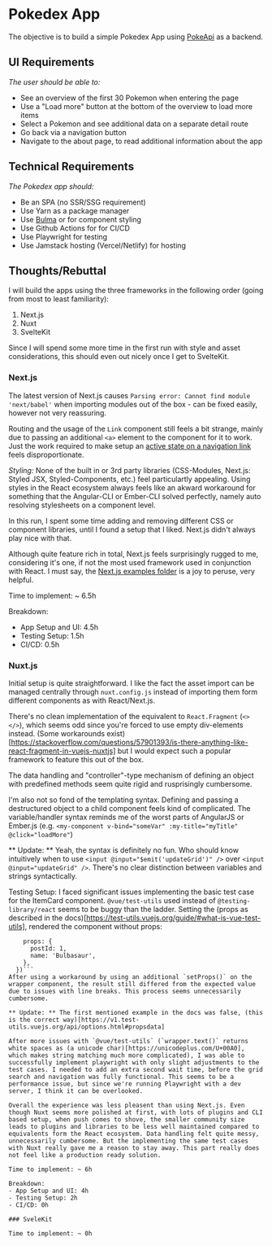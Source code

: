 # Pokedex App

The objective is to build a simple Pokedex App using [PokeApi](https://pokeapi.co/) as a backend.

## UI Requirements

*The user should be able to:*
- See an overview of the first 30 Pokemon when entering the page
- Use a "Load more" button at the bottom of the overview to load more items
- Select a Pokemon and see additional data on a separate detail route
- Go back via a navigation button
- Navigate to the about page, to read additional information about the app

## Technical Requirements

*The Pokedex app should:*
- Be an SPA (no SSR/SSG requirement)
- Use Yarn as a package manager
- Use [Bulma](https://bulma.io/) or for component styling
- Use Github Actions for for CI/CD
- Use Playwright for testing
- Use Jamstack hosting (Vercel/Netlify) for hosting

## Thoughts/Rebuttal

I will build the apps using the three frameworks in the following order (going from most to least familiarity):
1. Next.js
2. Nuxt
3. SvelteKit

Since I will spend some more time in the first run with style and asset considerations, this should even out nicely once I get to SvelteKit.

### Next.js

The latest version of Next.js causes `Parsing error: Cannot find module 'next/babel'` when importing modules out of the box - can be fixed easily, however not very reassuring.

Routing and the usage of the `Link` component still feels a bit strange, mainly due to passing an additional `<a>` element to the component for it to work. Just the work required to make setup an [active state on a navigation link](https://github.com/vercel/next.js/tree/canary/examples/active-class-name) feels disproportionate.

*Styling:* None of the built in or 3rd party libraries (CSS-Modules, Next.js: Styled JSX, Styled-Components, etc.) feel particulartly appealing. Using styles in the React ecosystem always feels like an akward workaround for something that the Angular-CLI or Ember-CLI solved perfectly, namely auto resolving stylesheets on a component level.

In this run, I spent some time adding and removing different CSS or component libraries, until I found a setup that I liked. Next.js didn't always play nice with that.

Although quite feature rich in total, Next.js feels surprisingly rugged to me, considering it's one, if not the most used framework used in conjunction with React. I must say, the [Next.js examples folder](https://github.com/vercel/next.js/tree/canary/examples/with-jest) is a joy to peruse, very helpful.

Time to implement: ~ 6.5h

Breakdown:
- App Setup and UI: 4.5h
- Testing Setup: 1.5h
- CI/CD: 0.5h

### Nuxt.js

Initial setup is quite straightforward. I like the fact the asset import can be managed centrally through `nuxt.config.js` instead of importing them form different components as with React/Next.js. 

There's no clean implementation of the equivalent to `React.Fragment` (`<></>`), which seems odd since you're forced to use empty div-elements instead. (Some workarounds exist)[https://stackoverflow.com/questions/57901393/is-there-anything-like-react-fragment-in-vuejs-nuxtjs] but I would expect such a popular framework to feature this out of the box.

The data handling and "controller"-type mechanism of defining an object with predefined methods seem quite rigid and rusprisingly cumbersome.

I'm also not so fond of the templating syntax. Defining and passing a destructured object to a child component feels kind of complicated. The variable/handler syntax reminds me of the worst parts of AngularJS or Ember.js (e.g. `<my-component v-bind="someVar" :my-title="myTitle" @click="loadMore"`)

** Update: ** Yeah, the syntax is definitely no fun. Who should know intuitively when to use `<input @input="$emit('updateGrid')" />` over `<input @input="updateGrid" />`. There's no clear distinction between variables and strings syntactically.

Testing Setup: I faced significant issues implementing the basic test case for the ItemCard component. `@vue/test-utils` used instead of `@testing-library/react` seems to be buggy than the ladder. Setting the (props as described in the docs)[https://test-utils.vuejs.org/guide/#what-is-vue-test-utils], rendered the component without props:
```const wrapper = mount(ItemCard, {
    props: {
      postId: 1,
      name: 'Bulbasaur',
    },
  })```
After using a workaround by using an additional `setProps()` on the wrapper component, the result still differed from the expected value due to issues with line breaks. This process seems unnecessarily cumbersome.

** Update: ** The first mentioned example in the docs was false, (this is the correct way)[https://v1.test-utils.vuejs.org/api/options.html#propsdata]

After more issues with `@vue/test-utils` (`wrapper.text()` returns white spaces as (a unicode char)[https://unicodeplus.com/U+00A0], which makes string matching much more complicated), I was able to successfully implement playwright with only slight adjustments to the test cases. I needed to add an extra second wait time, before the grid search and navigation was fully functional. This seems to be a performance issue, but since we're running Playwright with a dev server, I think it can be overlooked.

Overall the experience was less pleasent than using Next.js. Even though Nuxt seems more polished at first, with lots of plugins and CLI based setup, when push comes to shove, the smaller community size leads to plugins and libraries to be less well maintained compared to equivalents form the React ecosystem. Data handling felt quite messy, unnecessarily cumbersome. But the implementing the same test cases with Nuxt really gave me a reason to stay away. This part really does not feel like a production ready solution.

Time to implement: ~ 6h

Breakdown:
- App Setup and UI: 4h
- Testing Setup: 2h
- CI/CD: 0h

### SveleKit 

Time to implement: ~ 0h
